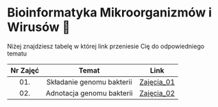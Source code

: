 # Bioinformatyka Mikroorganizmów i Wirusów 🧬

Niżej znajdziesz tabelę w której link przeniesie Cię do odpowiedniego tematu

| Nr Zajęć | Temat  | Link  |
|:---:|:---:|:---:|
| 01. | Składanie genomu bakterii | [Zajęcia_01](https://www.youtube.com/watch?v=dQw4w9WgXcQ) |
| 02. | Adnotacja genomu bakterii | [Zajęcia_02](https://www.youtube.com/watch?v=dQw4w9WgXcQ) |

